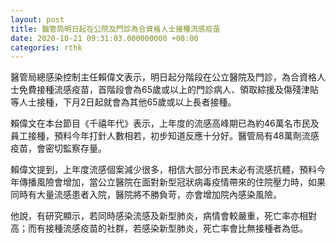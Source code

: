 ```yaml
---
layout: post
title: 醫管局明日起在公院及門診為合資格人士接種流感疫苗
date: 2020-10-21 09:31:03.000000000 +08:00
categories: rthk
---
```


醫管局總感染控制主任賴偉文表示，明日起分階段在公立醫院及門診，為合資格人士免費接種流感疫苗，首階段會為65歲或以上的門診病人、領取綜援及傷殘津貼等人士接種，下月2日起就會為其他65歲或以上長者接種。

賴偉文在本台節目《千禧年代》表示，上年度的流感高峰期已為約46萬名市民及員工接種，預料今年打針人數相若，初步知道反應十分好。醫管局有48萬劑流感疫苗，會密切監察存量。

賴偉文提到，上年度流感個案減少很多，相信大部分市民未必有流感抗體，預料今年傳播風險會增加，當公立醫院在面對新型冠狀病毒疫情帶來的住院壓力時，如果同時有大量流感患者入院，醫院將不勝負苛，亦會增加院內感染風險。

他說，有研究顯示，若同時感染流感及新型肺炎，病情會較嚴重，死亡率亦相對高；而有接種流感疫苗的社群，若感染新型肺炎，死亡率會比無接種者為低。
